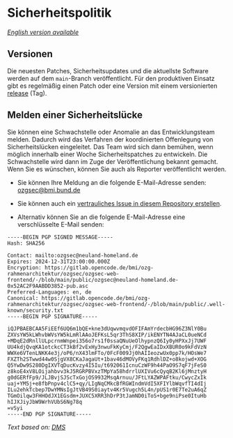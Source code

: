 # Sicherheitspolitik

_[English version available](./SECURITY-en.md)_

## Versionen

Die neuesten Patches, Sicherheitsupdates und die aktuellste Software werden auf dem `main`-Branch veröffentlicht. Für den produktiven Einsatz gibt es regelmäßig einen Patch oder eine Version mit einem versionierten [release](https://gitlab.opencode.de/bmi/ozg-rahmenarchitektur/ozgsec/ozgsec-helm-chart/-/packages/) (Tag).

## Melden einer Sicherheitslücke

Sie können eine Schwachstelle oder Anomalie an das Entwicklungsteam melden. Dadurch wird das Verfahren der koordinierten Offenlegung von Sicherheitslücken eingeleitet. Das Team wird sich dann bemühen, wenn möglich innerhalb einer Woche Sicherheitspatches zu entwickeln. Die Schwachstelle wird dann im Zuge der Veröffentlichung bekannt gemacht. Wenn Sie es wünschen, können Sie auch als Reporter veröffentlicht werden.

* Sie können Ihre Meldung an die folgende E-Mail-Adresse senden: [ozgsec@bmi.bund.de](mailto:ozgsec@bmi.bund.de)

* Sie können auch ein [vertrauliches Issue in diesem Repository erstellen](https://gitlab.opencode.de/bmi/ozg-rahmenarchitektur/ozgsec/ozgsec-helm-chart/-/issues/new?issue[confidential]=on&issuable_template=security-advisory).

* Alternativ können Sie an die folgende E-Mail-Adresse eine verschlüsselte E-Mail senden:

```
-----BEGIN PGP SIGNED MESSAGE-----
Hash: SHA256

Contact: mailto:ozgsec@neuland-homeland.de
Expires: 2024-12-31T23:00:00.000Z
Encryption: https://gitlab.opencode.de/bmi/ozg-rahmenarchitektur/ozgsec/ozgsec-web-frontend/-/blob/main/public/ozgsec@neuland-homeland.de-0x52AC2F9AABDD3852-pub.asc
Preferred-Languages: en, de
Canonical: https://gitlab.opencode.de/bmi/ozg-rahmenarchitektur/ozgsec/ozgsec-web-frontend/-/blob/main/public/.well-known/security.txt
-----BEGIN PGP SIGNATURE-----

iQJPBAEBCAA5FiEEf6UQ6m1bQE+kne3dUqwvmqvdOFIFAmYrdecbHG96Z3NlY0Bu
ZXVsYW5kLWhvbWVsYW5kLmRlAAoJEFKsL5qr3ThS8XIP/ikENYTN4AJaCL0ueNCd
+MDqE2dRnllULpcrnmWnpei356o7rs1f0ssaQNuUeOlhypnzQ6Iy0yHPXxJj7UWF
UU4kdjQvqKA1otckcCT3kBf2vExHy3nwuFkKyCmj/F2QgwEaIDxXBUR0o9kFdVzN
WWXe6VTenLNKK4e3j/oP6/nX43lmFTo/0FcF009Jj0hAIIeozwUx0pp7k/HOsWe7
FXZTh2STwwd44w0SjgVX8CKaJagaUt+1bav46dMOVyFKq1RdhlDZ+o8kojwd+XOG
Q5YwDw9S280DgIXVTqDucKvzy4I5Iu/t692061IcnuCzWF9h44PaO9S7qF7jFeS0
z8koE4xV8LOijahbvv3kJ5RGRPBVxzTMpYa58hdrrlUXIVu6cQyqB2Kl6jMnztyH
g0dGERfFp9/JLJBvjSJScTxGojOS9932MsqArnuu/JFtLYAZWPAFtku/CwycZxIk
uaj+YM5j+e8fbPnpv4clC5+qy/LIgNqCMkcBfRGWIndmVdI5XFIYlbWqvfTI4dIj
ILu2ehkTcbep7DwYMNsIgJtVB49S0iaytv4Kr5Vugch5L4n/pUS1r0E7Te2uA6qZ
TGmOilqw3FHHOdJX1EGsdm+JUXC5XRR3hDrP3tJamND0iToS+bge9niPse0ItuHb
hIJXJiyJbW9WrhVUbS6Ng78q
=vSyi
-----END PGP SIGNATURE-----
```

*Text based on: [DMS](https://github.com/docker-mailserver/docker-mailserver/blob/master/SECURITY.md)*